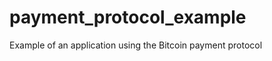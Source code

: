 payment_protocol_example
========================

Example of an application using the Bitcoin payment protocol
